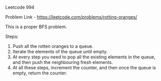 Leetcode 994

Problem Link - https://leetcode.com/problems/rotting-oranges/

This is a proper BFS problem.

Steps:
1. Push all the rotten oranges to a queue.
2. Iterate the elements of the queue until empty. 
3. At every step you need to pop all the existing elements in the queue, and then push the neighbouring fresh elements.
4. At all these steps, increment the counter, and then once the queue is empty, return the counter.